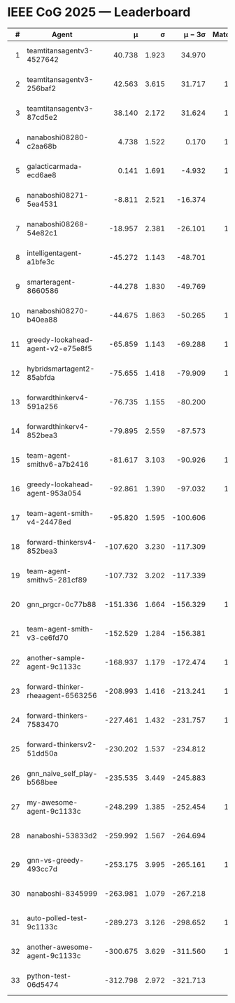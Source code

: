 # IEEE CoG 2025 — Leaderboard

| # | Agent | μ | σ | μ − 3σ | Matches | Updated |
|---:|---|---:|---:|---:|---:|---|
| 1 | teamtitansagentv3-4527642 | 40.738 | 1.923 | 34.970 | 880 | 2025-09-01 04:16 |
| 2 | teamtitansagentv3-256baf2 | 42.563 | 3.615 | 31.717 | 1180 | 2025-09-01 04:16 |
| 3 | teamtitansagentv3-87cd5e2 | 38.140 | 2.172 | 31.624 | 1000 | 2025-09-01 04:16 |
| 4 | nanaboshi08280-c2aa68b | 4.738 | 1.522 | 0.170 | 1040 | 2025-09-01 04:16 |
| 5 | galacticarmada-ecd6ae8 | 0.141 | 1.691 | -4.932 | 1100 | 2025-09-01 04:16 |
| 6 | nanaboshi08271-5ea4531 | -8.811 | 2.521 | -16.374 | 980 | 2025-09-01 04:16 |
| 7 | nanaboshi08268-54e82c1 | -18.957 | 2.381 | -26.101 | 1160 | 2025-09-01 04:16 |
| 8 | intelligentagent-a1bfe3c | -45.272 | 1.143 | -48.701 | 855 | 2025-09-01 04:16 |
| 9 | smarteragent-8660586 | -44.278 | 1.830 | -49.769 | 811 | 2025-09-01 04:16 |
| 10 | nanaboshi08270-b40ea88 | -44.675 | 1.863 | -50.265 | 1220 | 2025-09-01 04:16 |
| 11 | greedy-lookahead-agent-v2-e75e8f5 | -65.859 | 1.143 | -69.288 | 1362 | 2025-09-01 04:16 |
| 12 | hybridsmartagent2-85abfda | -75.655 | 1.418 | -79.909 | 1008 | 2025-09-01 04:16 |
| 13 | forwardthinkerv4-591a256 | -76.735 | 1.155 | -80.200 | 826 | 2025-09-01 04:16 |
| 14 | forwardthinkerv4-852bea3 | -79.895 | 2.559 | -87.573 | 931 | 2025-09-01 04:16 |
| 15 | team-agent-smithv6-a7b2416 | -81.617 | 3.103 | -90.926 | 1280 | 2025-09-01 04:16 |
| 16 | greedy-lookahead-agent-953a054 | -92.861 | 1.390 | -97.032 | 1082 | 2025-09-01 04:16 |
| 17 | team-agent-smith-v4-24478ed | -95.820 | 1.595 | -100.606 | 940 | 2025-09-01 04:16 |
| 18 | forward-thinkersv4-852bea3 | -107.620 | 3.230 | -117.309 | 697 | 2025-09-01 04:16 |
| 19 | team-agent-smithv5-281cf89 | -107.732 | 3.202 | -117.339 | 980 | 2025-09-01 04:16 |
| 20 | gnn_prgcr-0c77b88 | -151.336 | 1.664 | -156.329 | 1060 | 2025-09-01 04:16 |
| 21 | team-agent-smith-v3-ce6fd70 | -152.529 | 1.284 | -156.381 | 920 | 2025-09-01 04:16 |
| 22 | another-sample-agent-9c1133c | -168.937 | 1.179 | -172.474 | 1200 | 2025-09-01 04:16 |
| 23 | forward-thinker-rheaagent-6563256 | -208.993 | 1.416 | -213.241 | 1100 | 2025-09-01 04:16 |
| 24 | forward-thinkers-7583470 | -227.461 | 1.432 | -231.757 | 1060 | 2025-09-01 04:16 |
| 25 | forward-thinkersv2-51dd50a | -230.202 | 1.537 | -234.812 | 920 | 2025-09-01 04:16 |
| 26 | gnn_naive_self_play-b568bee | -235.535 | 3.449 | -245.883 | 460 | 2025-09-01 04:16 |
| 27 | my-awesome-agent-9c1133c | -248.299 | 1.385 | -252.454 | 1020 | 2025-09-01 04:16 |
| 28 | nanaboshi-53833d2 | -259.992 | 1.567 | -264.694 | 980 | 2025-09-01 04:16 |
| 29 | gnn-vs-greedy-493cc7d | -253.175 | 3.995 | -265.161 | 1080 | 2025-09-01 04:16 |
| 30 | nanaboshi-8345999 | -263.981 | 1.079 | -267.218 | 920 | 2025-09-01 04:16 |
| 31 | auto-polled-test-9c1133c | -289.273 | 3.126 | -298.652 | 1280 | 2025-09-01 04:16 |
| 32 | another-awesome-agent-9c1133c | -300.675 | 3.629 | -311.560 | 1320 | 2025-09-01 04:16 |
| 33 | python-test-06d5474 | -312.798 | 2.972 | -321.713 | 960 | 2025-09-01 04:16 |

